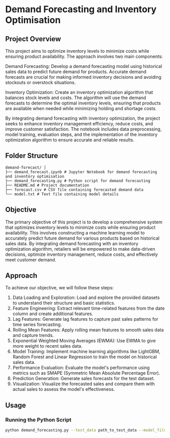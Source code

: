 # Demand Forecasting and Inventory Optimisation

## Project Overview
This project aims to optimize inventory levels to minimize costs while ensuring product availability. The approach involves two main components:

Demand Forecasting: Develop a demand forecasting model using historical sales data to predict future demand for products. Accurate demand forecasts are crucial for making informed inventory decisions and avoiding stockouts or overstock situations.

Inventory Optimization: Create an inventory optimization algorithm that balances stock levels and costs. The algorithm will use the demand forecasts to determine the optimal inventory levels, ensuring that products are available when needed while minimizing holding and shortage costs.

By integrating demand forecasting with inventory optimization, the project seeks to enhance inventory management efficiency, reduce costs, and improve customer satisfaction. The notebook includes data preprocessing, model training, evaluation steps, and the implementation of the inventory optimization algorithm to ensure accurate and reliable results.

## Folder Structure
```
demand-forecast/ │ 
├── demand_forecast.ipynb # Jupyter Notebook for demand forecasting and inventory optimisation
├── demand_forecasting.py # Python script for demand forecasting 
├── README.md # Project documentation 
├── forecast.csv # CSV file containing forecasted demand data
└── model.txt # Text file containing model details
```

## Objective
The primary objective of this project is to develop a comprehensive system that optimizes inventory levels to minimize costs while ensuring product availability. This involves constructing a machine learning model to accurately predict future demand for various products based on historical sales data. By integrating demand forecasting with an inventory optimization algorithm, retailers will be empowered to make data-driven decisions, optimize inventory management, reduce costs, and effectively meet customer demand.

## Approach
To achieve our objective, we will follow these steps:
1. Data Loading and Exploration: Load and explore the provided datasets to understand their structure and basic statistics.
2. Feature Engineering: Extract relevant time-related features from the date column and create additional features.
3. Lag Features: Generate lag features to capture past sales patterns for time series forecasting.
4. Rolling Mean Features: Apply rolling mean features to smooth sales data and capture trends.
5. Exponential Weighted Moving Averages (EWMA): Use EWMA to give more weight to recent sales data.
6. Model Training: Implement machine learning algorithms like LightGBM, Random Forest and Linear Regression to train the model on historical sales data.
7. Performance Evaluation: Evaluate the model's performance using metrics such as SMAPE (Symmetric Mean Absolute Percentage Error).
8. Prediction Generation: Generate sales forecasts for the test dataset.
9. Visualization: Visualize the forecasted sales and compare them with actual sales to assess the model's effectiveness.

## Usage

### Running the Python Script
```sh
python demand_forecasting.py --test_data path_to_test_data --model_file model.txt --output_file path_to_output_file
```


